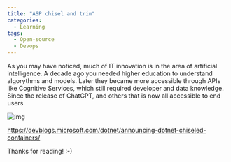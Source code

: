 ```yaml
---
title: "ASP chisel and trim"
categories:
  - Learning
tags:
  - Open-source
  - Devops
---
```


As you may have noticed, much of IT innovation is in the area of artificial intelligence. A decade ago you needed higher education to understand algorythms and models. Later they became more accessible through APIs like Cognitive Services, which still required developer and data knowledge. Since the release of ChatGPT, and others that is now all accessible to end users

![img](../assets/images/2023-11-10-aspnet-chisel-trim.png)

https://devblogs.microsoft.com/dotnet/announcing-dotnet-chiseled-containers/

Thanks for reading! :-)
